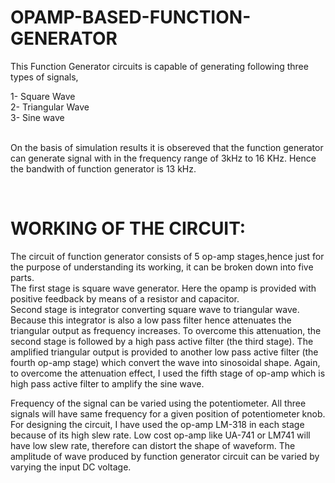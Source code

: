 # OPAMP-BASED-FUNCTION-GENERATOR

<p>This Function Generator circuits is capable of generating following three types of signals,</p>
1- Square Wave <br>
2- Triangular Wave <br>
3- Sine wave <br>
<br>
<p>On the basis of simulation results it is obsereved that the function generator can generate signal with in the frequency range of 3kHz to 16 KHz. Hence the bandwith of function generator is 13 kHz.</p>
<br>
<h1>WORKING OF THE CIRCUIT:</h1>
<p>The circuit of function generator consists of 5 op-amp stages,hence just for the purpose of understanding its working, it can be broken down into  five parts.<br>
 The first stage is square wave generator. Here the opamp is provided with positive feedback by means of a resistor and capacitor.<br>
  Second stage is integrator converting square wave to triangular wave. Because this integrator is also a low pass filter hence attenuates the triangular output as frequency increases. To overcome this attenuation, the  second stage is followed by a high pass active filter (the third stage). The amplified triangular output is provided to another low pass active filter (the fourth op-amp stage) which convert the wave into sinosoidal shape. Again, to overcome the attenuation effect, I used the fifth stage of op-amp which is high pass active filter to amplify the sine wave.</p>
<p>Frequency of the signal can be varied using the potentiometer. All three signals will have same frequency for a given position of potentiometer knob. For designing the circuit, I have used the op-amp LM-318 in each stage because of its high slew rate. Low cost op-amp like UA-741 or LM741 will have low slew rate, therefore can distort the shape of waveform. The amplitude of wave produced by function generator circuit can be varied by varying the input DC voltage.</p>
